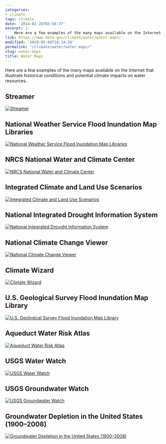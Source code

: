 ```yaml
---
categories:
- climate
tags: climate
date: '2014-02-26T03:56:37'
excerpt: |-
    Here are a few examples of the many maps available on the Internet that illustrate historical conditions and potential climate impacts on water resources…
link: https://www.data.gov/climate/water/water-maps/
modified: '2019-05-06T18:14:26'
permalink: "/climate/water/water-maps/"
slug: water-maps
title: Water Maps
---
```


Here are a few examples of the many maps available on the Internet that illustrate historical conditions and potential climate impacts on water resources.

## Streamer
[![Streamer](https://s3-us-gov-west-1.amazonaws.com/cg-0817d6e3-93c4-4de8-8b32-da6919464e61/Streamer.png "Streamer")](https://txpub.usgs.gov/DSS/streamer/web/ "Streamer")

## National Weather Service Flood Inundation Map Libraries
[![National Weather Service Flood Inundation Map Libraries](https://s3-us-gov-west-1.amazonaws.com/cg-0817d6e3-93c4-4de8-8b32-da6919464e61/NationalWeatherServiceFloodInundationMapLibraries.png "National Weather Service Flood Inundation Map Libraries")](https://water.weather.gov/ahps/inundation.php "National Weather Service Flood Inundation Map Libraries")

## NRCS National Water and Climate Center
[![NRCS National Water and Climate Center](https://s3-us-gov-west-1.amazonaws.com/cg-0817d6e3-93c4-4de8-8b32-da6919464e61/USDANRCSNationalWaterandClimateCenterMapper.png "NRCS National Water and Climate Center")](https://www.wcc.nrcs.usda.gov/webmap/ "NRCS National Water and Climate Center")

## Integrated Climate and Land Use Scenarios
[![Integrated Climate and Land Use Scenarios](https://s3-us-gov-west-1.amazonaws.com/cg-0817d6e3-93c4-4de8-8b32-da6919464e61/IntegratedClimateandLandUseScenarios1.png "Integrated Climate and Land Use Scenarios")](https://www.epa.gov/ncea/global/iclus/ "Integrated Climate and Land Use Scenarios")

## National Integrated Drought Information System
[![National Integrated Drought Information System](https://s3-us-gov-west-1.amazonaws.com/cg-0817d6e3-93c4-4de8-8b32-da6919464e61/NationalIntegratedDroughtInformationSystem.png "National Integrated Drought Information System")](https://drought.gov "National Integrated Drought Information System")

## National Climate Change Viewer
[![National Climate Change Viewer](https://s3-us-gov-west-1.amazonaws.com/cg-0817d6e3-93c4-4de8-8b32-da6919464e61/NationalClimateChangeViewer.png "National Climate Change Viewer")](https://www2.usgs.gov/climate_landuse/clu_rd/nccv/viewer.asp "National Climate Change Viewer")

## Climate Wizard
[![Climate Wizard](https://s3-us-gov-west-1.amazonaws.com/cg-0817d6e3-93c4-4de8-8b32-da6919464e61/ClimateWizard.png "Climate Wizard")](https://climatewizard.ciat.cgiar.org/index1.html "Climate Wizard")

## U.S. Geological Survey Flood Inundation Map Library
[![U.S. Geological Survey Flood Inundation Map Library](https://s3-us-gov-west-1.amazonaws.com/cg-0817d6e3-93c4-4de8-8b32-da6919464e61/USGeologicalSurveyFloodInundationMapLibrary.png "U.S. Geological Survey Flood Inundation Map Library")](https://water.usgs.gov/osw/flood_inundation/ "U.S. Geological Survey Flood Inundation Map Library")

## Aqueduct Water Risk Atlas
[![Aqueduct Water Risk Atlas](https://s3-us-gov-west-1.amazonaws.com/cg-0817d6e3-93c4-4de8-8b32-da6919464e61/AqueductWaterRiskAtlas.png "Aqueduct Water Risk Atlas")](https://www.wri.org/our-work/project/aqueduct "Aqueduct Water Risk Atlas")

## USGS Water Watch
[![USGS Water Watch](https://s3-us-gov-west-1.amazonaws.com/cg-0817d6e3-93c4-4de8-8b32-da6919464e61/USGSWaterWatch.png "USGS Water Watch")](https://waterwatch.usgs.gov/ "USGS Water Watch")

## USGS Groundwater Watch
[![USGS Groundwater Watch](https://s3-us-gov-west-1.amazonaws.com/cg-0817d6e3-93c4-4de8-8b32-da6919464e61/USGSGroundwaterWatch.png "USGS Groundwater Watch")](https://groundwaterwatch.usgs.gov/ "USGS Groundwater Watch")

## Groundwater Depletion in the United States (1900–2008)
[![Groundwater Depletion in the United States (1900–2008)](https://s3-us-gov-west-1.amazonaws.com/cg-0817d6e3-93c4-4de8-8b32-da6919464e61/GroundwaterDepletionintheUnitedStates.png "Groundwater Depletion in the United States (1900–2008)")](https://pubs.usgs.gov/sir/2013/5079/ "Groundwater Depletion in the United States (1900–2008)")
